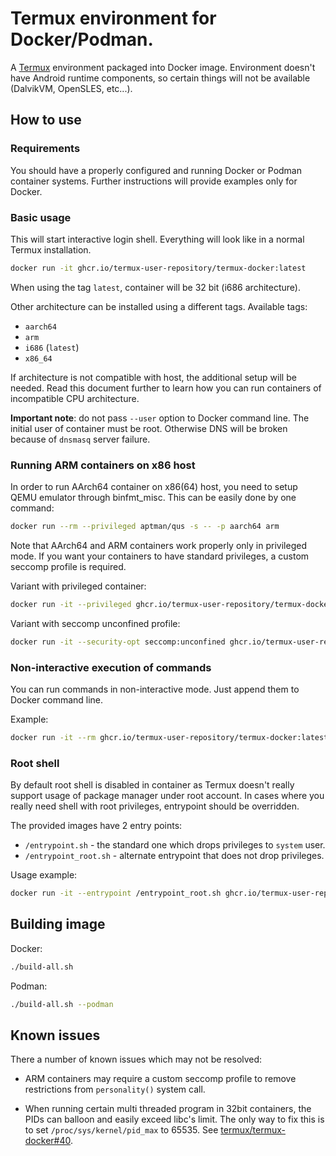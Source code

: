 # Termux environment for Docker/Podman.

A [Termux](https://termux.com) environment packaged into Docker image.
Environment doesn't have Android runtime components, so certain things will
not be available (DalvikVM, OpenSLES, etc...).

## How to use

### Requirements

You should have a properly configured and running Docker or Podman
container systems. Further instructions will provide examples only for
Docker.

### Basic usage

This will start interactive login shell. Everything will look like in a
normal Termux installation.

```.sh
docker run -it ghcr.io/termux-user-repository/termux-docker:latest
```

When using the tag `latest`, container will be 32 bit (i686 architecture).

Other architecture can be installed using a different tags. Available
tags:

- `aarch64`
- `arm`
- `i686` (`latest`)
- `x86_64`

If architecture is not compatible with host, the additional setup will
be needed. Read this document further to learn how you can run containers
of incompatible CPU architecture.

**Important note**: do not pass `--user` option to Docker command line.
The initial user of container must be root. Otherwise DNS will be broken
because of `dnsmasq` server failure.

### Running ARM containers on x86 host

In order to run AArch64 container on x86(64) host, you need to setup
QEMU emulator through binfmt_misc. This can be easily done by one
command:

```.sh
docker run --rm --privileged aptman/qus -s -- -p aarch64 arm
```

Note that AArch64 and ARM containers work properly only in privileged
mode. If you want your containers to have standard privileges, a custom
seccomp profile is required.

Variant with privileged container:

```.sh
docker run -it --privileged ghcr.io/termux-user-repository/termux-docker:aarch64
```

Variant with seccomp unconfined profile:

```.sh
docker run -it --security-opt seccomp:unconfined ghcr.io/termux-user-repository/termux-docker:aarch64
```

### Non-interactive execution of commands

You can run commands in non-interactive mode. Just append them to Docker
command line.

Example:

```.sh
docker run -it --rm ghcr.io/termux-user-repository/termux-docker:latest bash -c "apt update && apt install -yq clang"
```

### Root shell

By default root shell is disabled in container as Termux doesn't really
support usage of package manager under root account. In cases where you
really need shell with root privileges, entrypoint should be overridden.

The provided images have 2 entry points:

- `/entrypoint.sh` - the standard one which drops privileges to `system`
  user.
- `/entrypoint_root.sh` - alternate entrypoint that does not drop privileges.

Usage example:

```.sh
docker run -it --entrypoint /entrypoint_root.sh ghcr.io/termux-user-repository/termux-docker:latest
```

## Building image

Docker:

```.sh
./build-all.sh
```

Podman:

```.sh
./build-all.sh --podman
```

## Known issues

There a number of known issues which may not be resolved:

* ARM containers may require a custom seccomp profile to remove restrictions from
  `personality()` system call.

* When running certain multi threaded program in 32bit containers, the PIDs can 
  balloon and easily exceed libc's limit. The only way to fix this is to set 
  `/proc/sys/kernel/pid_max` to 65535. See [termux/termux-docker#40](https://github.com/termux/termux-docker/issues/40).

